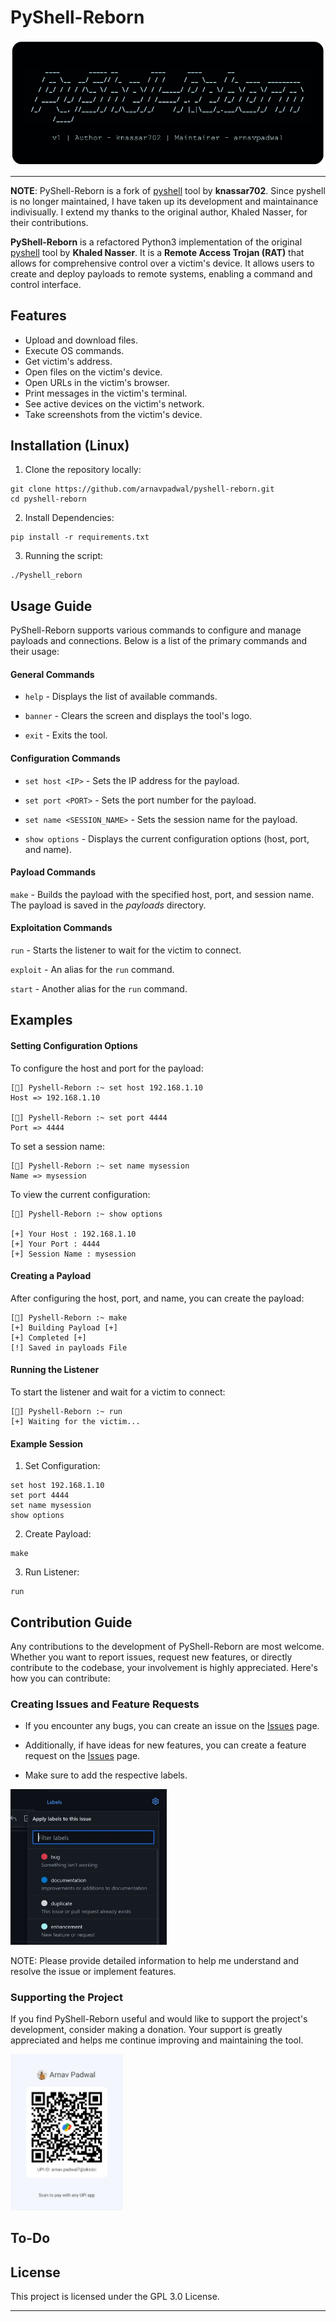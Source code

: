 # PyShell-Reborn

<img src="./img/PyShell-Reborn-Banner.png">

---

**NOTE**: PyShell-Reborn is a fork of [pyshell](https://github.com/knassar702/pyshell) tool by **knassar702**. Since pyshell is no longer maintained, I have taken up its development and maintainance indivisually. I extend my thanks to the original author, Khaled Nasser, for their contributions.


**PyShell-Reborn** is a refactored Python3 implementation of the original [pyshell](https://github.com/knassar702/pyshell) tool by **Khaled Nasser**. It is a **Remote Access Trojan (RAT)** that allows for comprehensive control over a victim's device. It allows users to create and deploy payloads to remote systems, enabling a command and control interface. 


## Features 

- Upload and download files.
- Execute OS commands.
- Get victim's address.
- Open files on the victim's device.
- Open URLs in the victim's browser.
- Print messages in the victim's terminal.
- See active devices on the victim's network.
- Take screenshots from the victim's device.


## Installation (Linux)

1. Clone the repository locally: 

``` shell
git clone https://github.com/arnavpadwal/pyshell-reborn.git
cd pyshell-reborn
```

2. Install Dependencies:

``` shell
pip install -r requirements.txt
```

3. Running the script:

``` shell
./Pyshell_reborn
```


## Usage Guide

PyShell-Reborn supports various commands to configure and manage payloads and connections. Below is a list of the primary commands and their usage:

#### **General Commands**

- `help` - Displays the list of available commands.

- `banner` - Clears the screen and displays the tool's logo.

- `exit` - Exits the tool.

#### **Configuration Commands**
- `set host <IP>` - Sets the IP address for the payload.

- `set port <PORT>` - Sets the port number for the payload.

- `set name <SESSION_NAME>` - Sets the session name for the payload.

- `show options` - Displays the current configuration options (host, port, and name).

#### **Payload Commands**

`make` - Builds the payload with the specified host, port, and session name. The payload is saved in the *payloads* directory.

#### **Exploitation Commands**

`run` - Starts the listener to wait for the victim to connect.

`exploit` - An alias for the `run` command.

`start` - Another alias for the `run` command.


## Examples

#### **Setting Configuration Options**

To configure the host and port for the payload:

```
[👾] Pyshell-Reborn :~ set host 192.168.1.10
Host => 192.168.1.10

[👾] Pyshell-Reborn :~ set port 4444
Port => 4444
```

To set a session name:

``` 
[👾] Pyshell-Reborn :~ set name mysession
Name => mysession
```

To view the current configuration:

``` 
[👾] Pyshell-Reborn :~ show options

[+] Your Host : 192.168.1.10
[+] Your Port : 4444
[+] Session Name : mysession
```

#### **Creating a Payload**

After configuring the host, port, and name, you can create the payload:

``` 
[👾] Pyshell-Reborn :~ make
[+] Building Payload [+]
[+] Completed [+]
[!] Saved in payloads File
```

#### **Running the Listener**

To start the listener and wait for a victim to connect:

``` 
[👾] Pyshell-Reborn :~ run
[+] Waiting for the victim...
```

#### **Example Session**

1. Set Configuration:
``` shell
set host 192.168.1.10
set port 4444
set name mysession
show options
```
2. Create Payload:
``` shell
make
``` 
3. Run Listener:
```shell
run
```

## Contribution Guide

Any contributions to the development of PyShell-Reborn are most welcome. Whether you want to report issues, request new features, or directly contribute to the codebase, your involvement is highly appreciated. Here's how you can contribute:

### Creating Issues and Feature Requests

- If you encounter any bugs, you can create an issue on the [Issues](https://github.com/arnavpadwal/pyshell-reborn/issues) page.

- Additionally, if have ideas for new features, you can create a feature request on the [Issues](https://github.com/arnavpadwal/pyshell-reborn/issues) page.

- Make sure to add the respective labels.
<img src="./img/labels.png" alt="labels section can be found on the right side of the page." width="250"/>

NOTE: Please provide detailed information to help me understand and resolve the issue or implement features.


### Supporting the Project

If you find PyShell-Reborn useful and would like to support the project's development, consider making a donation. Your support is greatly appreciated and helps me continue improving and maintaining the tool.

<img src="./img/upi.png" alt="upi information" width=180>

## To-Do


## License

This project is licensed under the GPL 3.0 License.

---
